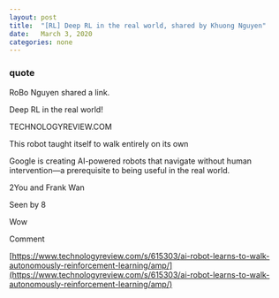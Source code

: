 ```yaml
---
layout: post
title:  "[RL] Deep RL in the real world, shared by Khuong Nguyen"
date:   March 3, 2020
categories: none
---
```




### quote 

RoBo Nguyen shared a link.





Deep RL in the real world!






TECHNOLOGYREVIEW.COM




This robot taught itself to walk entirely on its own

Google is creating AI-powered robots that navigate without human intervention—a prerequisite to being useful in the real world.











2You and Frank Wan

Seen by 8






Wow

Comment





[https://www.technologyreview.com/s/615303/ai-robot-learns-to-walk-autonomously-reinforcement-learning/amp/](https://www.technologyreview.com/s/615303/ai-robot-learns-to-walk-autonomously-reinforcement-learning/amp/)



 

